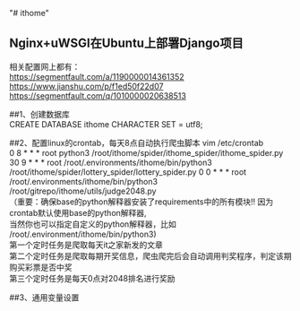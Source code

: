 "# ithome" 
## Nginx+uWSGI在Ubuntu上部署Django项目 
相关配置网上都有：  
https://segmentfault.com/a/1190000014361352  
https://www.jianshu.com/p/f1ed50f22d07  
https://segmentfault.com/q/1010000020638513

##1、创建数据库  
CREATE DATABASE ithome CHARACTER SET = utf8;

##2、配置linux的crontab，每天8点自动执行爬虫脚本
vim /etc/crontab  
0 8 * * * root python3 /root/ithome/spider/ithome_spider/ithome_spider.py  
30 9 * * * root /root/.environments/ithome/bin/python3 /root/ithome/spider/lottery_spider/lottery_spider.py
0 0 * * * root /root/.environments/ithome/bin/python3 /root/gitrepo/ithome/utils/judge2048.py    
（重要：确保base的python解释器安装了requirements中的所有模块!!   因为crontab默认使用base的python解释器,  
当然你也可以指定自定义的python解释器，比如 /root/.environment/ithome/bin/python3)  
第一个定时任务是爬取每天it之家新发的文章  
第二个定时任务是爬取每期开奖信息，爬虫爬完后会自动调用判奖程序，判定该期购买彩票是否中奖  
第三个定时任务是每天0点对2048排名进行奖励


##3、通用变量设置
[^_^]: #()
###1、配置settings.py下的数据库参数
    1) DATABASES_HOST = 'localhost'  
    2) DATABASES_NAME = 'ithome'  
    3) DATABASES_USER = 'root'  
    4) DATABASES_PASSWORD = '123456'  
###2、配置settings.py下的邮件参数
    1) EMAIL_HOST = "smtp.qq.com"  
    2) EMAIL_PORT = 25  
    3) EMAIL_HOST_USER = "xxx@qq.com"  
    4) EMAIL_HOST_PASSWORD = "xxx"   #这个是授权码，不是密码
    5) EMAIL_USE_TLS = False
    6) EMAIL_FROM = "xxx"
###3、部署网页网址（用在发送给别人的注册邮件中）
    ip_addr = "https://www.qxdq.xyz"    

  

